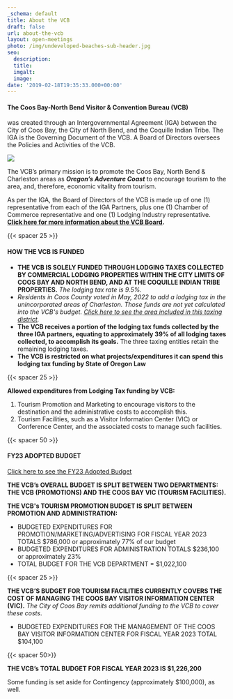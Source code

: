 ```yaml
---
_schema: default
title: About the VCB
draft: false
url: about-the-vcb
layout: open-meetings
photo: /img/undeveloped-beaches-sub-header.jpg
seo:
  description:
  title:
  imgalt:
  image:
date: '2019-02-18T19:35:33.000+00:00'
---
```

#### **The Coos Bay-North Bend Visitor & Convention Bureau (VCB)**

was created through an Intergovernmental Agreement (IGA) between the City of Coos Bay, the City of North Bend, and the Coquille Indian Tribe. The IGA is the Governing Document of the VCB. A Board of Directors oversees the Policies and Activities of the VCB.

![](/img/009-16-17721.jpg)

The VCB’s primary mission is to promote the Coos Bay, North Bend & Charleston areas as ***Oregon’s Adventure Coast*** to encourage tourism to the area, and, therefore, economic vitality from tourism.

As per the IGA, the Board of Directors of the VCB is made up of one (1) representative from each of the IGA Partners, plus one (1) Chamber of Commerce representative and one (1) Lodging Industry representative. [**Click here for more information about the VCB Board**](/board-of-directors/)**.**

{{< spacer 25 >}}

#### HOW THE VCB IS FUNDED

* **THE VCB IS SOLELY FUNDED THROUGH LODGING TAXES COLLECTED BY COMMERCIAL LODGING PROPERTIES WITHIN THE CITY LIMITS OF COOS BAY AND NORTH BEND, AND AT THE COQUILLE INDIAN TRIBE PROPERTIES.** *The lodging tax rate is 9.5%.*
* *Residents in Coos County voted in May, 2022 to add a lodging tax in the unincorporated areas of Charleston. Those funds are not yet calculated into the VCB's budget.* [*Click here to see the area included in this taxing district*](/img/CH-TLT-map.jpg)*.*
* **The VCB receives a portion of the lodging tax funds collected by the three IGA partners, equating to approximately 39% of all lodging taxes collected, to accomplish its goals.** The three taxing entities retain the remaining lodging taxes.
* **The VCB is restricted on what projects/expenditures it can spend this lodging tax funding by State of Oregon Law**

{{< spacer 25 >}}

**Allowed expenditures from Lodging Tax funding by VCB:**

1. Tourism Promotion and Marketing to encourage visitors to the destination and the administrative costs to accomplish this.
2. Tourism Facilities, such as a Visitor Information Center (VIC) or Conference Center, and the associated costs to manage such facilities.

{{< spacer 50 >}}

#### FY23 ADOPTED BUDGET

[Click here to see the FY23 Adopted Budget](/img/CBNBVCB-FY23-Adopted-budget.pdf)

**THE VCB’s OVERALL BUDGET IS SPLIT BETWEEN TWO DEPARTMENTS: THE VCB (PROMOTIONS) AND THE COOS BAY VIC (TOURISM FACILITIES).**

**THE VCB's TOURISM PROMOTION BUDGET IS SPLIT BETWEEN PROMOTION AND ADMINISTRATION:**

* BUDGETED EXPENDITURES FOR PROMOTION/MARKETING/ADVERTISING FOR FISCAL YEAR 2023 TOTALS $786,000 or approximately 77% of our budget
* BUDGETED EXPENDITURES FOR ADMINISTRATION TOTALS $236,100 or approximately 23%
* TOTAL BUDGET FOR THE VCB DEPARTMENT = $1,022,100

{{< spacer 25 >}}

**THE VCB’S BUDGET FOR TOURISM FACILITIES CURRENTLY COVERS THE COST OF MANAGING THE COOS BAY VISITOR INFORMATION CENTER (VIC).** *The City of Coos Bay remits additional funding to the VCB to cover these costs*.

* BUDGETED EXPENDITURES FOR THE MANAGEMENT OF THE COOS BAY VISITOR INFORMATION CENTER FOR FISCAL YEAR 2023 TOTAL $104,100

{{< spacer 50>}}

**THE VCB’s TOTAL BUDGET FOR FISCAL YEAR 2023 IS $1,226,200**

Some funding is set aside for Contingency (approximately $100,000), as well.